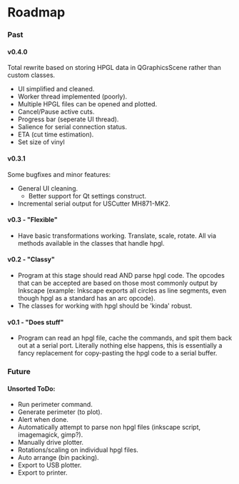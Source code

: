 # Roadmap
<!-- Where we're going, we don't need 5-eyes. -->

### Past

#### v0.4.0

Total rewrite based on storing HPGL data in QGraphicsScene rather than custom classes.

* UI simplified and cleaned.
* Worker thread implemented (poorly).
* Multiple HPGL files can be opened and plotted.
* Cancel/Pause active cuts.
* Progress bar (seperate UI thread).
* Salience for serial connection status.
* ETA (cut time estimation).
* Set size of vinyl

#### v0.3.1

Some bugfixes and minor features:

* General UI cleaning.
	* Better support for Qt settings construct.
* Incremental serial output for USCutter MH871-MK2.

#### v0.3 - "Flexible"

* Have basic transformations working. Translate, scale, rotate. All via methods available in the classes that handle hpgl.

#### v0.2 - "Classy"

* Program at this stage should read AND parse hpgl code. The opcodes that can be accepted are based on those most commonly output by Inkscape (example: Inkscape exports all circles as line segments, even though hpgl as a standard has an arc opcode).
* The classes for working with hpgl should be 'kinda' robust.

#### v0.1 - "Does stuff"

* Program can read an hpgl file, cache the commands, and spit them back out at a serial port. Literally nothing else happens, this is essentially a fancy replacement for copy-pasting the hpgl code to a serial buffer.

### Future

#### Unsorted ToDo:

* Run perimeter command.
* Generate perimeter (to plot).
* Alert when done.
* Automatically attempt to parse non hpgl files (inkscape script, imagemagick, gimp?).
* Manually drive plotter.
* Rotations/scaling on individual hpgl files.
* Auto arrange (bin packing).
* Export to USB plotter.
* Export to printer.

<br><br><br><br>



